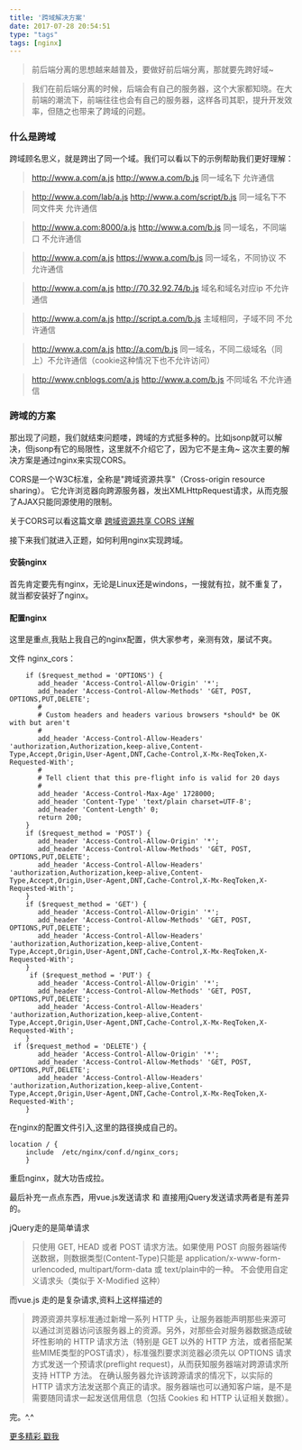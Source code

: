 ```yaml
---
title: '跨域解决方案'
date: 2017-07-28 20:54:51
type: "tags"
tags: [nginx]
---
```



> 前后端分离的思想越来越普及，要做好前后端分离，那就要先跨好域~

<!--more-->

> 我们在前后端分离的时候，后端会有自己的服务器，这个大家都知晓。在大前端的潮流下，前端往往也会有自己的服务器，这样各司其职，提升开发效率，但随之也带来了跨域的问题。

### 什么是跨域

跨域顾名思义，就是跨出了同一个域。我们可以看以下的示例帮助我们更好理解：

>http://www.a.com/a.js
 http://www.a.com/b.js      同一域名下   允许通信

>http://www.a.com/lab/a.js
 http://www.a.com/script/b.js   同一域名下不同文件夹 允许通信

>http://www.a.com:8000/a.js
 http://www.a.com/b.js      同一域名，不同端口  不允许通信

>http://www.a.com/a.js
 https://www.a.com/b.js    同一域名，不同协议 不允许通信

>http://www.a.com/a.js
 http://70.32.92.74/b.js    域名和域名对应ip 不允许通信

>http://www.a.com/a.js
 http://script.a.com/b.js   主域相同，子域不同 不允许通信

>http://www.a.com/a.js
 http://a.com/b.js          同一域名，不同二级域名（同上）不允许通信（cookie这种情况下也不允许访问）

>http://www.cnblogs.com/a.js
 http://www.a.com/b.js    不同域名 不允许通信

### 跨域的方案

那出现了问题，我们就结束问题喽，跨域的方式挺多种的。比如jsonp就可以解决，但jsonp有它的局限性，这里就不介绍它了，因为它不是主角~ 这次主要的解决方案是通过nginx来实现CORS。

CORS是一个W3C标准，全称是"跨域资源共享"（Cross-origin resource sharing）。
它允许浏览器向跨源服务器，发出XMLHttpRequest请求，从而克服了AJAX只能同源使用的限制。

关于CORS可以看这篇文章 [跨域资源共享 CORS 详解](http://www.ruanyifeng.com/blog/2016/04/cors.html)

接下来我们就进入正题，如何利用nginx实现跨域。

#### 安装nginx

首先肯定要先有nginx，无论是Linux还是windons，一搜就有拉，就不重复了，就当都安装好了nginx。

#### 配置nginx

这里是重点,我贴上我自己的nginx配置，供大家参考，亲测有效，屡试不爽。

文件 nginx_cors：
```
    if ($request_method = 'OPTIONS') {  
       add_header 'Access-Control-Allow-Origin' '*';  
       add_header 'Access-Control-Allow-Methods' 'GET, POST, OPTIONS,PUT,DELETE';  
       #  
       # Custom headers and headers various browsers *should* be OK with but aren't  
       #  
       add_header 'Access-Control-Allow-Headers' 'authorization,Authorization,keep-alive,Content-Type,Accept,Origin,User-Agent,DNT,Cache-Control,X-Mx-ReqToken,X-Requested-With';  
       #  
       # Tell client that this pre-flight info is valid for 20 days  
       #  
       add_header 'Access-Control-Max-Age' 1728000;  
       add_header 'Content-Type' 'text/plain charset=UTF-8';  
       add_header 'Content-Length' 0;  
       return 200;  
    }  
    if ($request_method = 'POST') {  
       add_header 'Access-Control-Allow-Origin' '*';  
       add_header 'Access-Control-Allow-Methods' 'GET, POST, OPTIONS,PUT,DELETE';  
       add_header 'Access-Control-Allow-Headers' 'authorization,Authorization,keep-alive,Content-Type,Accept,Origin,User-Agent,DNT,Cache-Control,X-Mx-ReqToken,X-Requested-With';  
    }  
    if ($request_method = 'GET') {  
       add_header 'Access-Control-Allow-Origin' '*';  
       add_header 'Access-Control-Allow-Methods' 'GET, POST, OPTIONS,PUT,DELETE';  
       add_header 'Access-Control-Allow-Headers' 'authorization,Authorization,keep-alive,Content-Type,Accept,Origin,User-Agent,DNT,Cache-Control,X-Mx-ReqToken,X-Requested-With';  
    } 
     if ($request_method = 'PUT') {  
       add_header 'Access-Control-Allow-Origin' '*';  
       add_header 'Access-Control-Allow-Methods' 'GET, POST, OPTIONS,PUT,DELETE';  
       add_header 'Access-Control-Allow-Headers' 'authorization,Authorization,keep-alive,Content-Type,Accept,Origin,User-Agent,DNT,Cache-Control,X-Mx-ReqToken,X-Requested-With';  
    } 
 if ($request_method = 'DELETE') {  
       add_header 'Access-Control-Allow-Origin' '*';  
       add_header 'Access-Control-Allow-Methods' 'GET, POST, OPTIONS,PUT,DELETE';  
       add_header 'Access-Control-Allow-Headers' 'authorization,Authorization,keep-alive,Content-Type,Accept,Origin,User-Agent,DNT,Cache-Control,X-Mx-ReqToken,X-Requested-With';  
    } 
```

在nginx的配置文件引入,这里的路径换成自己的。
```
location / {
	include  /etc/nginx/conf.d/nginx_cors;  
    }

```

重启nginx，就大功告成拉。

最后补充一点点东西，用vue.js发送请求 和 直接用jQuery发送请求两者是有差异的。

jQuery走的是简单请求

>只使用 GET, HEAD 或者 POST 请求方法。如果使用 POST 向服务器端传送数据，则数据类型(Content-Type)只能是 application/x-www-form-urlencoded, multipart/form-data 或 text/plain中的一种。
不会使用自定义请求头（类似于 X-Modified 这种）

而vue.js 走的是复杂请求,资料上这样描述的

>跨源资源共享标准通过新增一系列 HTTP 头，让服务器能声明那些来源可以通过浏览器访问该服务器上的资源。另外，对那些会对服务器数据造成破坏性影响的 HTTP 请求方法（特别是 GET 以外的 HTTP 方法，或者搭配某些MIME类型的POST请求），标准强烈要求浏览器必须先以 OPTIONS 请求方式发送一个预请求(preflight request)，从而获知服务器端对跨源请求所支持 HTTP 方法。 在确认服务器允许该跨源请求的情况下，以实际的 HTTP 请求方法发送那个真正的请求。服务器端也可以通知客户端，是不是需要随同请求一起发送信用信息（包括 Cookies 和 HTTP 认证相关数据）。

完。^.^

[更多精彩 戳我](http://7le.top)